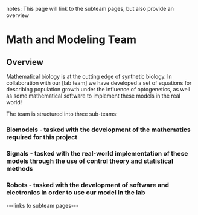 notes: This page will link to the subteam pages, but also provide an overview

# Math and Modeling Team

## Overview

Mathematical biology is at the cutting edge of synthetic biology. In collaboration with our [lab team] we have developed
a set of equations for describing population growth under the influence of optogenetics, as well as some
mathematical software to implement these models in the real world!

The team is structured into three sub-teams:

### Biomodels - tasked with the development of the mathematics required for this project

### Signals - tasked with the real-world implementation of these models through the use of control theory and statistical methods

### Robots - tasked with the development of software and electronics in order to use our model in the lab

---links to subteam pages---
